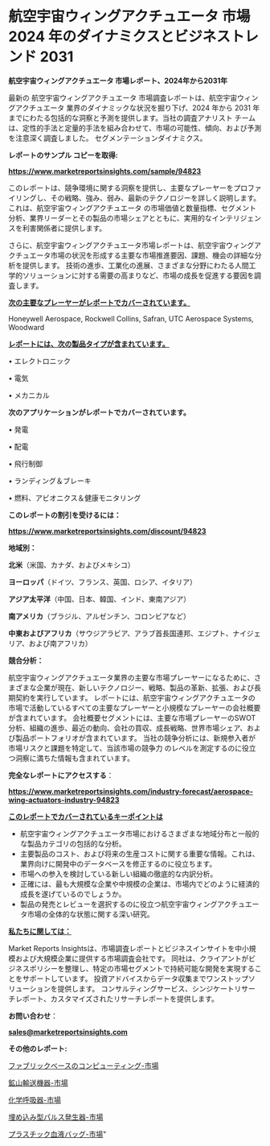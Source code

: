 # 航空宇宙ウィングアクチュエータ 市場 2024 年のダイナミクスとビジネストレンド 2031

<strong>航空宇宙ウィングアクチュエータ 市場レポート、2024年から2031年</strong>

最新の 航空宇宙ウィングアクチュエータ 市場調査レポートは、航空宇宙ウィングアクチュエータ 業界のダイナミックな状況を掘り下げ、2024 年から 2031 年までにわたる包括的な洞察と予測を提供します。当社の調査アナリスト チームは、定性的手法と定量的手法を組み合わせて、市場の可能性、傾向、および予測を注意深く調査しました。 セグメンテーションダイナミクス。



<strong>レポートのサンプル コピーを取得:</strong> <a href=https://www.marketreportsinsights.com/sample/94823>

<strong><u>https://www.marketreportsinsights.com/sample/94823</u></strong></a>

このレポートは、競争環境に関する洞察を提供し、主要なプレーヤーをプロファイリングし、その戦略、強み、弱み、最新のテクノロジーを詳しく説明します。 これは、航空宇宙ウィングアクチュエータ の市場価値と数量指標、セグメント分析、業界リーダーとその製品の市場シェアとともに、実用的なインテリジェンスを利害関係者に提供します。

さらに、航空宇宙ウィングアクチュエータ市場レポートは、航空宇宙ウィングアクチュエータ市場の状況を形成する主要な市場推進要因、課題、機会の詳細な分析を提供します。 技術の進歩、工業化の進展、さまざまな分野にわたる人間工学的ソリューションに対する需要の高まりなど、市場の成長を促進する要因を調査します。



<strong><u>次の主要なプレーヤーがレポートでカバーされています。</u></strong>

Honeywell Aerospace, Rockwell Collins, Safran, UTC Aerospace Systems, Woodward



<strong><u><b>レポートには、次の製品タイプが含まれています。</b></u></strong>

• エレクトロニック

• 電気

• メカニカル



<strong><b>次のアプリケーションがレポートでカバーされています。</b></strong>

• 発電

• 配電

• 飛行制御

• ランディング＆ブレーキ

• 燃料、アビオニクス＆健康モニタリング



<strong><b>このレポートの割引を受けるには：</b></strong><a href=https://www.marketreportsinsights.com/discount/94823>

<strong><u>https://www.marketreportsinsights.com/discount/94823</u></strong></a>



<strong>地域別：</strong>



<strong>北米</strong>（米国、カナダ、およびメキシコ）



<strong>ヨーロッパ</strong>（ドイツ、フランス、英国、ロシア、イタリア）



<strong>アジア太平洋</strong>（中国、日本、韓国、インド、東南アジア）



<strong>南アメリカ</strong>（ブラジル、アルゼンチン、コロンビアなど）



<strong>中東およびアフリカ</strong>（サウジアラビア、アラブ首長国連邦、エジプト、ナイジェリア、および南アフリカ）



<strong>競合分析：</strong>

航空宇宙ウィングアクチュエータ業界の主要な市場プレーヤーになるために、さまざまな企業が現在、新しいテクノロジー、戦略、製品の革新、拡張、および長期契約を実行しています。 レポートには、航空宇宙ウィングアクチュエータの市場で活動しているすべての主要なプレーヤーと小規模なプレーヤーの会社概要が含まれています。 会社概要セグメントには、主要な市場プレーヤーのSWOT分析、組織の進歩、最近の動向、会社の買収、成長戦略、世界市場シェア、および製品ポートフォリオが含まれています。 当社の競争分析には、新規参入者が市場リスクと課題を特定して、当該市場の競争力 のレベルを測定するのに役立つ洞察に満ちた情報も含まれています。



<strong>完全なレポートにアクセスする</strong>：

<a href=https://www.marketreportsinsights.com/industry-forecast/aerospace-wing-actuators-industry-94823>

<strong><u>https://www.marketreportsinsights.com/industry-forecast/aerospace-wing-actuators-industry-94823</u></strong></a>



<strong><u><b>このレポートでカバーされているキーポイントは</b></u></strong>
<ul>
  <li>航空宇宙ウィングアクチュエータ市場におけるさまざまな地域分布と一般的な製品カテゴリの包括的な分析。</li>
  <li>主要製品のコスト、および将来の生産コストに関する重要な情報。これは、業界向けに開発中のデータベースを修正するのに役立ちます。</li>
  <li>市場への参入を検討している新しい組織の徹底的な内訳分析。</li>
  <li>正確には、最も大規模な企業や中規模の企業は、市場内でどのように経済的成長を遂げているのでしょうか。</li>
  <li>製品の発売とレビューを選択するのに役立つ航空宇宙ウィングアクチュエータ市場の全体的な状態に関する深い研究。</li>
</ul>


<strong><u><b>私たちに関しては：</b></u></strong>

Market Reports Insightsは、市場調査レポートとビジネスインサイトを中小規模および大規模企業に提供する市場調査会社です。 同社は、クライアントがビジネスポリシーを整理し、特定の市場セグメントで持続可能な開発を実現することをサポートしています。 投資アドバイスからデータ収集までワンストップソリューションを提供します。 コンサルティングサービス、シンジケートリサーチレポート、カスタマイズされたリサーチレポートを提供します。



<strong><b>お問い合わせ</b></strong>：

<a href=mailto:sales@marketreportsinsights.com>

<strong><u>sales@marketreportsinsights.com</u></strong></a>



<strong>その他のレポート:</strong>

<a href=https://www.linkedin.com/pulse/ファブリックベースのコンピューティング-市場-2023-競争分析と事業成長-zypsf/>ファブリックベースのコンピューティング-市場</a>

<a href=https://www.linkedin.com/pulse/鉱山輸送機器-市場-2023-競争分析と事業成長-2030-analytics-achievers-24-analysis-ncfvf/>鉱山輸送機器-市場</a>

<a href=https://www.linkedin.com/pulse/化学呼吸器-市場-2023-総利益と主要ベンダー-2030-data-dive-discoveries-24-analysis-vqxgf/>化学呼吸器-市場</a>

<a href=https://www.linkedin.com/pulse/埋め込み型パルス発生器-市場-2023-競争分析と事業成長-2030-analytics-achievers-24-analysis-wtg0f/>埋め込み型パルス発生器-市場</a>

<a href=https://www.linkedin.com/pulse/プラスチック血液バッグ-市場-2023-新興市場-将来の動向と市場需要-i0laf/>プラスチック血液バッグ-市場</a>"
